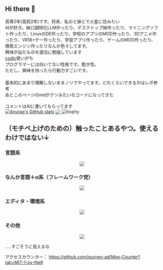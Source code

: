 
## Hi there 👋
高専2年(高校2年)です。将来、私のと妹とで火星に住みたい  <br>AIが好き。妹口調特化LLM作ったり、デスクトップ妹作ったり、マイニングソフト作ったり、LinuxのDE作ったり、学校のアプリのMOD作ったり、3Dアニメ作ったり、VR18+ゲー作ったり、学習アプリ作ったり、ゲームのMOD作ったり、検索エンジン作ったりなんか色々してます。<br>興味が出たものを適当に勉強しています<br><a href="https://codic.jp/">codic</a>使いがち<br>プログラマーには向いてない性格です。飽き性。<br>ただし、興味を持ったら行動力すごいです。<br>　　　　　　　　　　　　　<br>
基本的にあまり理解しないままノリでやってます。どれくらいできるかはレポ参考<br>あとこのページのmdがクソみたいなコードになってきた<br><br>コメントはAIに書いてもらってます<br>
[![Anurag's GitHub stats](https://github-readme-stats.vercel.app/api?username=rintaro-s&rank_icon=percentile)](https://github.com/anuraghazra/github-readme-stats)
<img  align="center"  src="https://github-readme-stats.anuraghazra1.vercel.app/api/top-langs/?username=rintaro-s&no-bg=true&no-frame=true&langs_count=30&hide=html,css&layout=compact"/>
![trophy](https://github-profile-trophy.vercel.app/?username=rintaro-s)
<h2>（モチベ上げのための）触ったことあるやつ。使えるわけではない↓</h2>
<h3>言語系</h3>
<p align="center">
  <a href="https://skillicons.dev">
    <img src="https://skillicons.dev/icons?i=lua,crystal,py,r,ts,vue,js,html,css,c,cs,cpp,java,kotlin,mysql,php,powershell,cmake,dart,processing,md,ruby,go&theme=light" />
  </a>
</p>
<h3>なんか言語＋α系（フレームワーク党）</h3>
<p align="center">
  <a href="https://skillicons.dev">
    <img src="https://skillicons.dev/icons?i=pytorch,tensorflow,express,flutter,react,discord,arduino,cmake,docker,dotnet,gradle,jquery,mysql,nodejs,npm,opencv,nextjs,vscode&theme=light" />
  </a>
</p>
<h3>エディタ・環境系</h3>
<p align="center">
  <a href="https://skillicons.dev">
    <img src="https://skillicons.dev/icons?i=arduino,git,idea,clion,webstorm,mysql,npm,powershell,raspberrypi,replit,unity,visualstudio,vscode,anaconda&theme=light" />
  </a>
</p>

<h3>その他</h3>
<p align="center">
  <a href="https://skillicons.dev">
    <img src="https://skillicons.dev/icons?i=nginx,blender,cloudflare,arch,debian,discord,github,kali,linux,mint,raspberrypi,redhat,ubuntu,wordpress&theme=light" />
  </a>
</p>
.....すごそうに見えるな


アクセスカウンター：
https://github.com/journey-ad/Moe-Counter?tab=MIT-1-ov-file#
